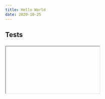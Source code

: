 ```yaml
---
title: Hello World
date: 2020-10-25
---
```

## Tests

### <iframe>
<blockquote class="twitter-tweet"><p lang="zh" dir="ltr">她身穿漆黑长袍且头戴三角帽，灰色的发丝随风摇曳。<br>若是那里有人，她绝对会令任何人回头并漏出叹息，具有如此美貌的她究竟是谁？<br>没错，就是我，最喜欢钱的自恋屑魔女伊蕾娜。因为很讨厌最喜欢的钱钱被别人抢走，所以意识形态是无政资（大嘘）。欢迎大家来和我进行 自 由 贸 易（指 坑 蒙 拐 骗）。 <a href="https://t.co/VmlKlIYPQy">pic.twitter.com/VmlKlIYPQy</a></p>&mdash; 🟨灰の魔女⬛️イレイナ🟨 (@AshenElaina) <a href="https://twitter.com/AshenElaina/status/1313523840908173313?ref_src=twsrc%5Etfw">October 6, 2020</a></blockquote> <script async src="https://platform.twitter.com/widgets.js" charset="utf-8"></script>

### Math
Let $I$ be the set of all ideologies.
$P(x)$ iff $x$ is an ideology in which [@0NightGalaxy](https://twitter.com/0NightGalaxy) believes/once believed/will believe.
$$
\forall x \in I. P(x)
$$